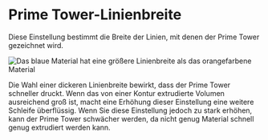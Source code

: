 Prime Tower-Linienbreite
====
Diese Einstellung bestimmt die Breite der Linien, mit denen der Prime Tower gezeichnet wird.

![Das blaue Material hat eine größere Linienbreite als das orangefarbene Material](../images/prime_tower_line_width.png)

Die Wahl einer dickeren Linienbreite bewirkt, dass der Prime Tower schneller druckt. Wenn das von einer Kontur extrudierte Volumen ausreichend groß ist, macht eine Erhöhung dieser Einstellung eine weitere Schleife überflüssig. Wenn Sie diese Einstellung jedoch zu stark erhöhen, kann der Prime Tower schwächer werden, da nicht genug Material schnell genug extrudiert werden kann.